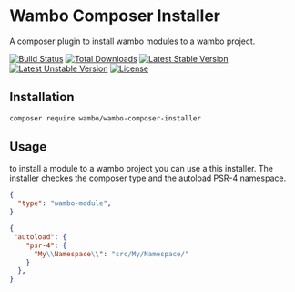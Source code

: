 # Wambo Composer Installer

A composer plugin to install wambo modules to a wambo project.

[![Build Status](https://travis-ci.org/wambo-co/wambo-composer-installer.svg)](https://travis-ci.org/wambo-co/wambo-composer-installer)
[![Total Downloads](https://poser.pugx.org/wambo/wambo-composer-installer/d/total.svg)](https://packagist.org/packages/wambo/wambo-composer-installer)
[![Latest Stable Version](https://poser.pugx.org/wambo/wambo-composer-installer/v/stable.svg)](https://packagist.org/packages/wambo/wambo-composer-installer)
[![Latest Unstable Version](https://poser.pugx.org/wambo/wambo-composer-installer/v/unstable.svg)](https://packagist.org/packages/wambo/wambo-composer-installer)
[![License](https://poser.pugx.org/wambo/wambo-composer-installer/license.svg)](https://packagist.org/packages/wambo/wambo-composer-installer)


## Installation

```bash
composer require wambo/wambo-composer-installer
```

## Usage

to install a module to a wambo project you can use a this installer. The installer checkes
the composer type and the autoload PSR-4 namespace.

```json
{
  "type": "wambo-module",
}
```

```json
{
 "autoload": {
    "psr-4": {
      "My\\Namespace\\": "src/My/Namespace/"
    }
  },
}
```
